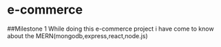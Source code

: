 ﻿# e-commerce
##Milestone 1
While doing this e-commerce project i have come to know about the MERN(mongodb,express,react,node.js)
